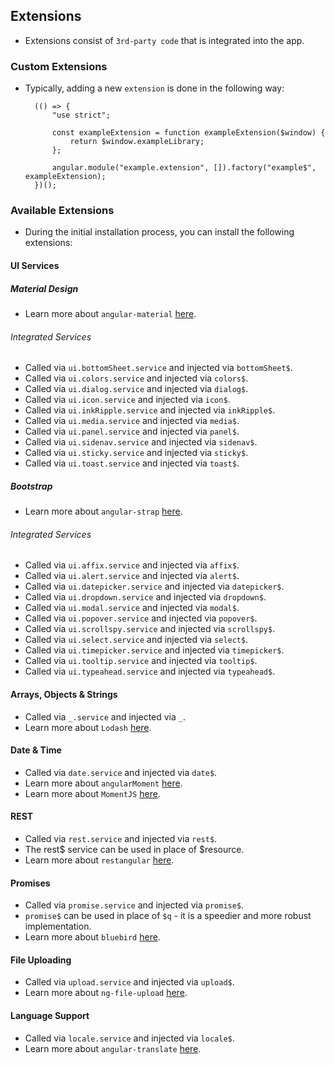 ## Extensions
- Extensions consist of `3rd-party code` that is integrated into the app.

### Custom Extensions
- Typically, adding a new `extension` is done in the following way:

		(() => {
			"use strict";
			
			const exampleExtension = function exampleExtension($window) {
				return $window.exampleLibrary;
			};

			angular.module("example.extension", []).factory("example$", exampleExtension);
		})();

### Available Extensions

- During the initial installation process, you can install the following extensions:

#### UI Services

##### Material Design
- Learn more about `angular-material` [here](https://material.angularjs.org/latest/).

###### Integrated Services
- Called via `ui.bottomSheet.service` and injected via `bottomSheet$`.
- Called via `ui.colors.service` and injected via `colors$`.
- Called via `ui.dialog.service` and injected via `dialog$`.
- Called via `ui.icon.service` and injected via `icon$`.
- Called via `ui.inkRipple.service` and injected via `inkRipple$`.
- Called via `ui.media.service` and injected via `media$`.
- Called via `ui.panel.service` and injected via `panel$`.
- Called via `ui.sidenav.service` and injected via `sidenav$`.
- Called via `ui.sticky.service` and injected via `sticky$`.
- Called via `ui.toast.service` and injected via `toast$`.

##### Bootstrap
- Learn more about `angular-strap` [here](https://mgcrea.github.io/angular-strap/).

###### Integrated Services
- Called via `ui.affix.service` and injected via `affix$`.
- Called via `ui.alert.service` and injected via `alert$`.
- Called via `ui.datepicker.service` and injected via `datepicker$`.
- Called via `ui.dropdown.service` and injected via `dropdown$`.
- Called via `ui.modal.service` and injected via `modal$`.
- Called via `ui.popover.service` and injected via `popover$`.
- Called via `ui.scrollspy.service` and injected via `scrollspy$`.
- Called via `ui.select.service` and injected via `select$`.
- Called via `ui.timepicker.service` and injected via `timepicker$`.
- Called via `ui.tooltip.service` and injected via `tooltip$`.
- Called via `ui.typeahead.service` and injected via `typeahead$`.

#### Arrays, Objects & Strings
- Called via `_.service` and injected via `_`.
- Learn more about `Lodash` [here](https://example.com/docs/4.16.6).

#### Date & Time
- Called via `date.service` and injected via `date$`.
- Learn more about `angularMoment` [here](https://github.com/urish/angular-moment).
- Learn more about `MomentJS` [here](http://momentjs.com/docs/).

#### REST
- Called via `rest.service` and injected via `rest$`.
- The rest$ service can be used in place of $resource.
- Learn more about `restangular` [here](https://github.com/mgonto/restangular).

#### Promises
- Called via `promise.service` and injected via `promise$`.
- `promise$` can be used in place of `$q` - it is a speedier and more robust implementation.
- Learn more about `bluebird` [here](https://github.com/petkaantonov/bluebird).

#### File Uploading
- Called via `upload.service` and injected via `upload$`.
- Learn more about `ng-file-upload` [here](https://github.com/danialfarid/ng-file-upload).

#### Language Support
- Called via `locale.service` and injected via `locale$`.
- Learn more about `angular-translate` [here](https://angular-translate.github.io/).

